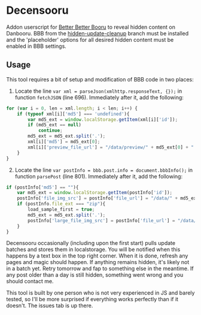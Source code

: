 # Decensooru
Addon userscript for [Better Better Booru][1] to reveal hidden content on Danbooru. BBB from the [hidden-update-cleanup][2] branch must be installed and the 'placeholder' options for all desired hidden content must be enabled in BBB settings.

## Usage
This tool requires a bit of setup and modification of BBB code in two places:
1. Locate the line `var xml = parseJson(xmlhttp.responseText, {});` in function `fetchJSON` (line 696). Immediately after it, add the following:
```javascript
for (var i = 0, len = xml.length; i < len; i++) {
	if (typeof xml[i]['md5'] === 'undefined'){
		var md5_ext = window.localStorage.getItem(xml[i]['id']);
		if (md5_ext == null)
			continue;
		md5_ext = md5_ext.split('.');
		xml[i]['md5'] = md5_ext[0];
		xml[i]['preview_file_url'] = "/data/preview/" + md5_ext[0] + ".jpg";
	}
}
```
2. Locate the line `var postInfo = bbb.post.info = document.bbbInfo();` in function `parsePost` (line 801). Immediately after it, add the following:
```javascript
if (postInfo['md5'] == ""){
	var md5_ext = window.localStorage.getItem(postInfo['id']);
	postInfo['file_img_src'] = postInfo['file_url'] = "/data/" + md5_ext;
	if (postInfo.file_ext === "zip"){
		load_sample_first = true;
		md5_ext = md5_ext.split('.');
		postInfo['large_file_img_src'] = postInfo['file_url'] = "/data/sample/sample-" + md5_ext[0] + ".webm";
	}
}
```

Decensooru occasionally (including upon the first start) pulls update batches and stores them in localstorage. You will be notified when this happens by a text box in the top right corner. When it is done, refresh any pages and magic should happen. If anything remains hidden, it's likely not in a batch yet. Retry tomorrow and fap to something else in the meantime. If any post older than a day is still hidden, something went wrong and you should contact me.

This tool is built by one person who is not very experienced in JS and barely tested, so I'll be more surprised if everything works perfectly than if it doesn't. The issues tab is up there.

[1]: https://github.com/pseudonymous/better-better-booru
[2]: https://github.com/pseudonymous/better-better-booru/tree/hidden-update-cleanup

